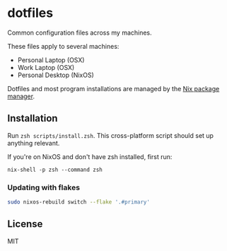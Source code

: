 # dotfiles

Common configuration files across my machines.

These files apply to several machines:

- Personal Laptop (OSX)
- Work Laptop (OSX)
- Personal Desktop (NixOS)

Dotfiles and most program installations are managed by the [Nix package manager](https://nixos.org/nix/).

## Installation

Run `zsh scripts/install.zsh`. This cross-platform script should set up anything relevant.

If you're on NixOS and don't have zsh installed, first run:

```
nix-shell -p zsh --command zsh
```

### Updating with flakes

```bash
sudo nixos-rebuild switch --flake '.#primary'
```

## License

MIT
